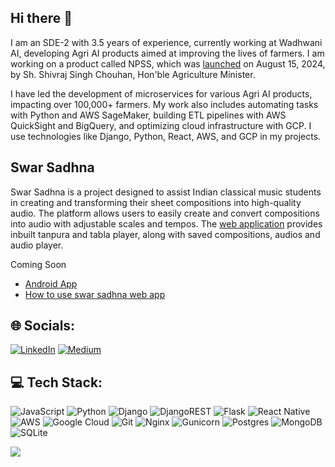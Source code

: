 ## Hi there 👋

I am an SDE-2 with 3.5 years of experience, currently working at Wadhwani AI, developing Agri AI products aimed at improving the lives of farmers. I am working on a product called NPSS, which was [launched](https://www.linkedin.com/posts/wadhwani-ai-2018_aiinagriculture-aiforsocialimpact-artificialintelligence-ugcPost-7231526953558716416-eqon?utm_source=share&utm_medium=member_desktop) on August 15, 2024, by Sh. Shivraj Singh Chouhan, Hon'ble Agriculture Minister.

I have led the development of microservices for various Agri AI products, impacting over 100,000+ farmers. My work also includes automating tasks with Python and AWS SageMaker, building ETL pipelines with AWS QuickSight and BigQuery, and optimizing cloud infrastructure with GCP. I use technologies like Django, Python, React, AWS, and GCP in my projects.

## Swar Sadhna

Swar Sadhna is a project designed to assist Indian classical music students in creating and transforming their sheet compositions into high-quality audio. The platform allows users to easily create and convert compositions into audio with adjustable scales and tempos. The [web application](http://www.swarsadhna.in/) provides inbuilt tanpura and tabla player, along with saved compositions, audios and audio player.

Coming Soon
- [Android App]()
- [How to use swar sadhna web app]()


## 🌐 Socials:
[![LinkedIn](https://img.shields.io/badge/LinkedIn-%230077B5.svg?logo=linkedin&logoColor=white)](https://linkedin.com/in/sarthakmaheshwari98) [![Medium](https://img.shields.io/badge/Medium-12100E?logo=medium&logoColor=white)](https://medium.com/@maheshwarisarthak1998) 

## 💻 Tech Stack:
![JavaScript](https://img.shields.io/badge/javascript-%23323330.svg?style=for-the-badge&logo=javascript&logoColor=%23F7DF1E) ![Python](https://img.shields.io/badge/python-3670A0?style=for-the-badge&logo=python&logoColor=ffdd54) ![Django](https://img.shields.io/badge/django-%23092E20.svg?style=for-the-badge&logo=django&logoColor=white) ![DjangoREST](https://img.shields.io/badge/DJANGO-REST-ff1709?style=for-the-badge&logo=django&logoColor=white&color=ff1709&labelColor=gray) ![Flask](https://img.shields.io/badge/flask-%23000.svg?style=for-the-badge&logo=flask&logoColor=white) ![React Native](https://img.shields.io/badge/react_native-%2320232a.svg?style=for-the-badge&logo=react&logoColor=%2361DAFB) ![AWS](https://img.shields.io/badge/AWS-%23FF9900.svg?style=for-the-badge&logo=amazon-aws&logoColor=white) ![Google Cloud](https://img.shields.io/badge/GoogleCloud-%234285F4.svg?style=for-the-badge&logo=google-cloud&logoColor=white) ![Git](https://img.shields.io/badge/git-%23F05033.svg?style=for-the-badge&logo=git&logoColor=white) ![Nginx](https://img.shields.io/badge/nginx-%23009639.svg?style=for-the-badge&logo=nginx&logoColor=white) ![Gunicorn](https://img.shields.io/badge/gunicorn-%298729.svg?style=for-the-badge&logo=gunicorn&logoColor=white) ![Postgres](https://img.shields.io/badge/postgres-%23316192.svg?style=for-the-badge&logo=postgresql&logoColor=white) ![MongoDB](https://img.shields.io/badge/MongoDB-%234ea94b.svg?style=for-the-badge&logo=mongodb&logoColor=white) ![SQLite](https://img.shields.io/badge/sqlite-%2307405e.svg?style=for-the-badge&logo=sqlite&logoColor=white)

[![](https://visitcount.itsvg.in/api?id=iamsarthakm&icon=0&color=0)](https://visitcount.itsvg.in)

<!-- Proudly created with GPRM ( https://gprm.itsvg.in ) -->
